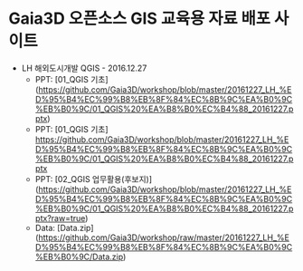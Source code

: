 # Gaia3D 오픈소스 GIS 교육용 자료 배포 사이트
* LH 해외도시개발 QGIS - 2016.12.27
  * PPT: [01_QGIS 기초] (https://github.com/Gaia3D/workshop/blob/master/20161227_LH_%ED%95%B4%EC%99%B8%EB%8F%84%EC%8B%9C%EA%B0%9C%EB%B0%9C/01_QGIS%20%EA%B8%B0%EC%B4%88_20161227.pptx)
  * PPT: [01_QGIS 기초] <https://github.com/Gaia3D/workshop/blob/master/20161227_LH_%ED%95%B4%EC%99%B8%EB%8F%84%EC%8B%9C%EA%B0%9C%EB%B0%9C/01_QGIS%20%EA%B8%B0%EC%B4%88_20161227.pptx>
  * PPT: [02_QGIS 업무활용(후보지)] (https://github.com/Gaia3D/workshop/blob/master/20161227_LH_%ED%95%B4%EC%99%B8%EB%8F%84%EC%8B%9C%EA%B0%9C%EB%B0%9C/01_QGIS%20%EA%B8%B0%EC%B4%88_20161227.pptx?raw=true)
  * Data: [Data.zip]  (https://github.com/Gaia3D/workshop/raw/master/20161227_LH_%ED%95%B4%EC%99%B8%EB%8F%84%EC%8B%9C%EA%B0%9C%EB%B0%9C/Data.zip)
